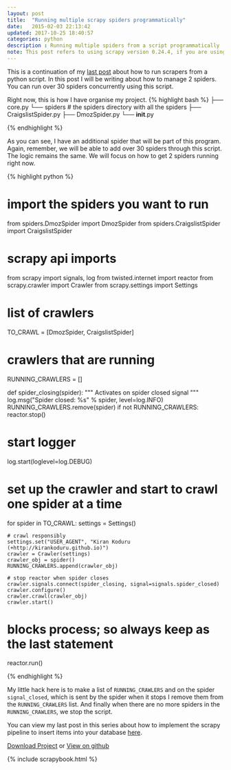 ```yaml
---
layout: post
title:  "Running multiple scrapy spiders programmatically"
date:   2015-02-03 22:13:42
updated: 2017-10-25 18:40:57
categories: python
description : Running multiple spiders from a script programmatically
note: This post refers to using scrapy version 0.24.4, if you are using a different version of scrapy then refer <a href="https://doc.scrapy.org/en/latest/topics/practices.html#running-multiple-spiders-in-the-same-process">scrapy docs</a> for more info. Also this blog post series received a lot of attention so I created a pip package to make it easy to run your scrapy spiders. Please check the project on <a href="http://github.com/kirankoduru/arachne">github</a>.
---
```

This is a continuation of my [last post](http://kirankoduru.github.io/python/running-scrapy-programmatically.html) about how to run scrapers from a python script. In this post I will be writing about how to manage 2 spiders. You can run over 30 spiders concurrently using this script.

Right now, this is how I have organise my project.
{% highlight bash %}
├── core.py
└── spiders # the spiders directory with all the spiders
    ├── CraigslistSpider.py
    ├── DmozSpider.py
    └── __init__.py

{% endhighlight %} 

As you can see, I have an additional spider that will be part of this program. Again, remember, we will be able to add over 30 spiders through this script. The logic remains the same. We will focus on how to get 2 spiders running right now.

{% highlight python %}
# import the spiders you want to run
from spiders.DmozSpider import DmozSpider
from spiders.CraigslistSpider import CraigslistSpider

# scrapy api imports
from scrapy import signals, log
from twisted.internet import reactor
from scrapy.crawler import Crawler
from scrapy.settings import Settings


# list of crawlers
TO_CRAWL = [DmozSpider, CraigslistSpider]

# crawlers that are running 
RUNNING_CRAWLERS = []

def spider_closing(spider):
    """
    Activates on spider closed signal
    """
    log.msg("Spider closed: %s" % spider, level=log.INFO)
    RUNNING_CRAWLERS.remove(spider)
    if not RUNNING_CRAWLERS:
        reactor.stop()

# start logger
log.start(loglevel=log.DEBUG)

# set up the crawler and start to crawl one spider at a time
for spider in TO_CRAWL:
    settings = Settings()

    # crawl responsibly
    settings.set("USER_AGENT", "Kiran Koduru (+http://kirankoduru.github.io)")
    crawler = Crawler(settings)
    crawler_obj = spider()
    RUNNING_CRAWLERS.append(crawler_obj)

    # stop reactor when spider closes
    crawler.signals.connect(spider_closing, signal=signals.spider_closed)
    crawler.configure()
    crawler.crawl(crawler_obj)
    crawler.start()

# blocks process; so always keep as the last statement
reactor.run()

{% endhighlight %}

My little hack here is to make a list of `RUNNING_CRAWLERS` and on the spider `signal_closed`, which is sent by the spider when it stops I remove them from the `RUNNING_CRAWLERS` list. And finally when there are no more spiders in the `RUNNING_CRAWLERS`, we stop the script.

You can view my last post in this series about how to implement the scrapy pipeline to insert items into your database [here](http://kirankoduru.github.io/python/sqlalchemy-pipeline-scrapy.html).

[Download Project](https://github.com/kirankoduru/scrapy-programmatically/archive/487311b2e48a5c4e712237f61e9a97ff1540ddb2.zip) or [View on github](https://github.com/kirankoduru/scrapy-programmatically/tree/487311b2e48a5c4e712237f61e9a97ff1540ddb2)

{% include scrapybook.html %}
